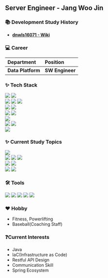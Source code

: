 ## Server Engineer - Jang Woo Jin

### 📚 Development Study History

* **[dnwls16071 - Wiki](https://github.com/dnwls16071/Backend_Study_TIL/wiki)<br>**

### 💻 Career

|Department|Position|
|:--------------------|:----------------------------|
|**Data Platform**|**SW Engineer**|

### ✨ Tech Stack

<div align="left">
   <img src="https://img.shields.io/badge/Java-007396?style=for-the-badge&logo=java&logoColor=white">
   <img src="https://img.shields.io/badge/Python-3776AB?style=for-the-badge&logo=python&logoColor=white">
</div>
<div align="left">
   <img src="https://img.shields.io/badge/MySQL-4479A1?style=for-the-badge&logo=mysql&logoColor=white">
   <img src="https://img.shields.io/badge/Redis-DC382D?style=for-the-badge&logo=redis&logoColor=white">
   <img src="https://img.shields.io/badge/PostgreSQL-4169E1?style=for-the-badge&logo=postgresql&logoColor=white">
</div>
<div align="left">
   <img src="https://img.shields.io/badge/Spring%20Boot-6DB33F?style=for-the-badge&logo=springboot&logoColor=white">
   <img src="https://img.shields.io/badge/Spring%20Batch-6DB33F?style=for-the-badge&logo=spring&logoColor=white">
</div>
<div align="left">
   <img src="https://img.shields.io/badge/JPA-59666C?style=for-the-badge&logo=hibernate&logoColor=white">
   <img src="https://img.shields.io/badge/Hibernate-59666C?style=for-the-badge&logo=hibernate&logoColor=white">
</div>
<div align="left">
   <img src="https://img.shields.io/badge/RabbitMQ-FF6600?style=for-the-badge&logo=rabbitmq&logoColor=white">
</div>
<div align="left">
   <img src="https://img.shields.io/badge/AWS-232F3E?style=for-the-badge&logo=amazonaws&logoColor=white">
   <img src="https://img.shields.io/badge/GitHub%20Actions-2088FF?style=for-the-badge&logo=githubactions&logoColor=white">
</div>
<div align="left">
   <img src="https://img.shields.io/badge/Docker-2496ED?style=for-the-badge&logo=docker&logoColor=white">
</div>


### ✨ Current Study Topics

<div align="left">
   <img src="https://img.shields.io/badge/Java-007396?style=for-the-badge&logo=java&logoColor=white">
</div>
<div align="left">
   <img src="https://img.shields.io/badge/Spring_Batch-6DB33F?style=for-the-badge&logo=spring&logoColor=white">
   <img src="https://img.shields.io/badge/Spring_Security-6DB33F?style=for-the-badge&logo=spring&logoColor=white">
   <img src="https://img.shields.io/badge/JUnit5-25A162?style=for-the-badge&logo=junit5&logoColor=white">
</div>
<div align="left">
   <img src="https://img.shields.io/badge/AWS_CDK-FF9900?style=for-the-badge&logo=amazonaws&logoColor=white">
   <img src="https://img.shields.io/badge/Kubernetes-326CE5?style=for-the-badge&logo=kubernetes&logoColor=white">
</div>
<div align="left">
   <img src="https://img.shields.io/badge/Kafka-231F20?style=for-the-badge&logo=apachekafka&logoColor=white">
   <img src="https://img.shields.io/badge/Jenkins-D24939?style=for-the-badge&logo=jenkins&logoColor=white">
</div>

### 🛠 Tools

<div align="left">
   <img src="https://img.shields.io/badge/Git-F05032?style=for-the-badge&logo=git&logoColor=white">
   <img src="https://img.shields.io/badge/GitHub-181717?style=for-the-badge&logo=github&logoColor=white">
   <img src="https://img.shields.io/badge/IntelliJ%20IDEA-000000?style=for-the-badge&logo=intellijidea&logoColor=white">
   <img src="https://img.shields.io/badge/Slack-4A154B?style=for-the-badge&logo=slack&logoColor=white">
   <img src="https://img.shields.io/badge/Notion-000000?style=for-the-badge&logo=notion&logoColor=white">
</div>

### ♥️ Hobby

* Fitness, Powerlifting
* Baseball(Coaching Staff)

### ❓Current Interests

* Java
* IaC(Infrastructure as Code)
* Restful API Design
* Communication Skill
* Spring Ecosystem
